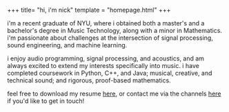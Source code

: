 +++
title= "hi, i'm nick"
template = "homepage.html"
+++

i'm a recent graduate of NYU, where i obtained both a master's and a bachelor's degree in Music Technology, along with a minor in Mathematics. i'm passionate about challenges at the intersection of signal processing, sound engineering, and machine learning. 

i enjoy audio programming, signal processing, and acoustics, and am always excited to extend my interests specifically into music. i have completed coursework in Python, C++, and Java; musical, creative, and technical sound; and rigorous, proof-based mathematics.

feel free to download my resume [here](<../Nick_Boyko_Resume.pdf>), or contact me via the channels [here](../contact) if you'd like to get in touch!

<!-- Checkout all the [options you can configure](./posts/configuration) and the [example pages](./tags/example/). -->

